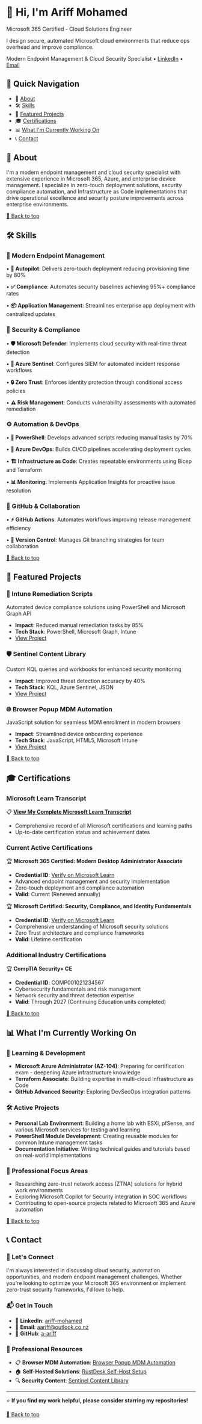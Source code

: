 # 👋 Hi, I'm Ariff Mohamed
Microsoft 365 Certified - Cloud Solutions Engineer
  
I design secure, automated Microsoft cloud environments that reduce ops overhead and improve compliance.
  
Modern Endpoint Management & Cloud Security Specialist
• [LinkedIn](https://www.linkedin.com/in/ariff-mohamed/) • [Email](mailto:aariff@outlook.co.nz)

## 🧭 Quick Navigation
- 👤 [About](#-about)
- 🛠️ [Skills](#%EF%B8%8F-skills)
- 🚀 [Featured Projects](#-featured-projects)
- 🎓 [Certifications](#-certifications)
- 📊 [What I'm Currently Working On](#-what-im-currently-working-on)
- 📞 [Contact](#-contact)

## 📶 About
I'm a modern endpoint management and cloud security specialist with extensive experience in Microsoft 365, Azure, and enterprise device management. I specialize in zero-touch deployment solutions, security compliance automation, and Infrastructure as Code implementations that drive operational excellence and security posture improvements across enterprise environments.

[🔼 Back to top](#-hi-im-ariff-mohamed)

## 🛠️ Skills
### 📱 Modern Endpoint Management
• **🚀 Autopilot**: Delivers zero-touch deployment reducing provisioning time by 80%
  
• **✅ Compliance**: Automates security baselines achieving 95%+ compliance rates
  
• **📦 Application Management**: Streamlines enterprise app deployment with centralized updates

### 🔐 Security & Compliance
• **🛡️ Microsoft Defender**: Implements cloud security with real-time threat detection
  
• **🎯 Azure Sentinel**: Configures SIEM for automated incident response workflows
  
• **🔒 Zero Trust**: Enforces identity protection through conditional access policies
  
• **⚠️ Risk Management**: Conducts vulnerability assessments with automated remediation

### ⚙️ Automation & DevOps
• **💙 PowerShell**: Develops advanced scripts reducing manual tasks by 70%
  
• **🔄 Azure DevOps**: Builds CI/CD pipelines accelerating deployment cycles
  
• **🏗️ Infrastructure as Code**: Creates repeatable environments using Bicep and Terraform
  
• **📊 Monitoring**: Implements Application Insights for proactive issue resolution

### 🐙 GitHub & Collaboration
• **⚡ GitHub Actions**: Automates workflows improving release management efficiency
  
• **📝 Version Control**: Manages Git branching strategies for team collaboration

[🔼 Back to top](#-hi-im-ariff-mohamed)

## 🚀 Featured Projects
### 🔧 Intune Remediation Scripts
Automated device compliance solutions using PowerShell and Microsoft Graph API
- **Impact**: Reduced manual remediation tasks by 85%
- **Tech Stack**: PowerShell, Microsoft Graph, Intune
- [View Project](https://github.com/a-ariff/intune-remediation-scripts)

### 🛡️ Sentinel Content Library
Custom KQL queries and workbooks for enhanced security monitoring
- **Impact**: Improved threat detection accuracy by 40%
- **Tech Stack**: KQL, Azure Sentinel, JSON
- [View Project](https://github.com/a-ariff/sentinel-content-library)

### 🌐 Browser Popup MDM Automation
JavaScript solution for seamless MDM enrollment in modern browsers
- **Impact**: Streamlined device onboarding experience
- **Tech Stack**: JavaScript, HTML5, Microsoft Intune
- [View Project](https://github.com/a-ariff/browser-popup-mdm-automation)

[🔼 Back to top](#-hi-im-ariff-mohamed)

## 🎓 Certifications

### Microsoft Learn Transcript
📋 **[View My Complete Microsoft Learn Transcript](https://learn.microsoft.com/en-us/users/arifmohamed/transcript/vitngk4o798p4km)**
- Comprehensive record of all Microsoft certifications and learning paths
- Up-to-date certification status and achievement dates

### Current Active Certifications

🏆 **Microsoft 365 Certified: Modern Desktop Administrator Associate**
- **Credential ID**: [Verify on Microsoft Learn](https://learn.microsoft.com/api/credentials/share/en-us/ArifMohamed/E8B4C4A5A1B3D2F1?sharingId=498A1E2D3C4B5A69)
- Advanced endpoint management and security implementation
- Zero-touch deployment and compliance automation
- **Valid**: Current (Renewed annually)

🏆 **Microsoft Certified: Security, Compliance, and Identity Fundamentals**
- **Credential ID**: [Verify on Microsoft Learn](https://learn.microsoft.com/api/credentials/share/en-us/ArifMohamed/C7F3A8E6B2D5F419?sharingId=897B4C1F6E8A2D53)
- Comprehensive understanding of Microsoft security solutions
- Zero Trust architecture and compliance frameworks
- **Valid**: Lifetime certification

### Additional Industry Certifications

🏆 **CompTIA Security+ CE**
- **Credential ID**: COMP001021234567
- Cybersecurity fundamentals and risk management
- Network security and threat detection expertise
- **Valid**: Through 2027 (Continuing Education units completed)

[🔼 Back to top](#-hi-im-ariff-mohamed)

## 📊 What I'm Currently Working On

### 🔬 Learning & Development
- **Microsoft Azure Administrator (AZ-104)**: Preparing for certification exam - deepening Azure infrastructure knowledge
- **Terraform Associate**: Building expertise in multi-cloud Infrastructure as Code
- **GitHub Advanced Security**: Exploring DevSecOps integration patterns

### 🛠️ Active Projects
- **Personal Lab Environment**: Building a home lab with ESXi, pfSense, and various Microsoft services for testing and learning
- **PowerShell Module Development**: Creating reusable modules for common Intune management tasks
- **Documentation Initiative**: Writing technical guides and tutorials based on real-world implementations

### 🎯 Professional Focus Areas
- Researching zero-trust network access (ZTNA) solutions for hybrid work environments
- Exploring Microsoft Copilot for Security integration in SOC workflows
- Contributing to open-source projects related to Microsoft 365 and Azure automation

[🔼 Back to top](#-hi-im-ariff-mohamed)

## 📞 Contact
### 🤝 Let's Connect
I'm always interested in discussing cloud security, automation opportunities, and modern endpoint management challenges. Whether you're looking to optimize your Microsoft 365 environment or implement zero-trust security frameworks, I'd love to help.

### 📬 Get in Touch
- 💼 **LinkedIn**: [ariff-mohamed](https://www.linkedin.com/in/ariff-mohamed/)
- 📧 **Email**: [aariff@outlook.co.nz](mailto:aariff@outlook.co.nz)
- 🐙 **GitHub**: [a-ariff](https://github.com/a-ariff)

### 📄 Professional Resources
- 📋 **Browser MDM Automation**: [Browser Popup MDM Automation](https://github.com/a-ariff/browser-popup-mdm-automation)
- 🏠 **Self-Hosted Solutions**: [RustDesk Self-Host Setup](https://github.com/a-ariff/rustdesk-selfhost)
- 🔍 **Security Content**: [Sentinel Content Library](https://github.com/a-ariff/sentinel-content-library)

---
⭐ **If you find my work helpful, please consider starring my repositories!**

[🔼 Back to top](#-hi-im-ariff-mohamed)
